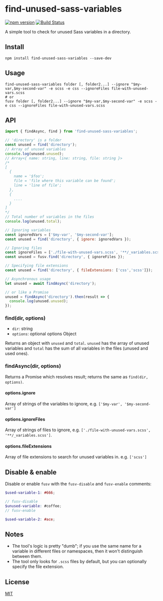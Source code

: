 # find-unused-sass-variables

[![npm version](https://img.shields.io/npm/v/find-unused-sass-variables?logo=npm&logoColor=fff)](https://www.npmjs.com/package/find-unused-sass-variables)
[![Build Status](https://img.shields.io/github/actions/workflow/status/XhmikosR/find-unused-sass-variables/test.yml?branch=main&label=CI&logo=github)](https://github.com/XhmikosR/find-unused-sass-variables/actions/workflows/test.yml?query=branch%3Amain)

A simple tool to check for unused Sass variables in a directory.

## Install

```shell
npm install find-unused-sass-variables --save-dev
```

## Usage

```shell
find-unused-sass-variables folder [, folder2...] --ignore "$my-var,$my-second-var" -e scss -e css --ignoreFiles file-with-unused-vars.scss
# or
fusv folder [, folder2...] --ignore "$my-var,$my-second-var" -e scss -e css --ignoreFiles file-with-unused-vars.scss
```

## API

```js
import { findAsync, find } from 'find-unused-sass-variables';

// 'directory' is a folder
const unused = find('directory');
// Array of unused variables
console.log(unused.unused);
// Array<{ name: string, line: string, file: string }>
/*
[
  {
    name = '$foo';
    file = 'file where this variable can be found';
    line = 'line of file';
  },
  {
    ....
  }
]
*/
// Total number of variables in the files
console.log(unused.total);
```

```js
// Ignoring variables
const ignoredVars = ['$my-var', '$my-second-var'];
const unused = find('directory', { ignore: ignoredVars });
```

```js
// Ignoring files
const ignoreFiles = ['./file-with-unused-vars.scss', '**/_variables.scss'];
const unused = fusv.find('directory', { ignoreFiles });
```

```js
// Specifying file extensions
const unused = find('directory', { fileExtensions: ['css','scss']});
```

```js
// Asynchronous usage
let unused = await findAsync('directory');

// or like a Promise
unused = findAsync('directory').then(result => {
  console.log(unused.unused);
});
```

### find(dir, options)

* `dir`: string
* `options`: optional options Object

Returns an object with `unused` and `total`. `unused` has the array of unused variables and `total` has the sum of all variables in the files (unused and used ones).

### findAsync(dir, options)

Returns a Promise which resolves result; returns the same as `find(dir, options)`.

#### options.ignore

Array of strings of the variables to ignore, e.g. `['$my-var', '$my-second-var']`

#### options.ignoreFiles

Array of strings of files to ignore, e.g. `['./file-with-unused-vars.scss', '**/_variables.scss']`.

#### options.fileExtensions

Array of file extensions to search for unused variables in. e.g. `['scss']`

## Disable & enable

Disable or enable `fusv` with the `fusv-disable` and `fusv-enable` comments:

```scss
$used-variable-1: #666;

// fusv-disable
$unused-variable: #coffee;
// fusv-enable

$used-variable-2: #ace;
```

## Notes

* The tool's logic is pretty "dumb"; if you use the same name for a variable in different files or namespaces,
  then it won't distinguish between them.
* The tool only looks for `.scss` files by default, but you can optionally specify the file extension.

## License

[MIT](LICENSE)

